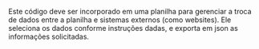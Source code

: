 Este código deve ser incorporado em uma planilha para gerenciar a troca de dados entre a planilha e sistemas externos (como websites). Ele seleciona os dados conforme instruções dadas, e exporta em json as informações solicitadas.